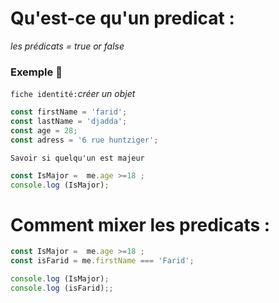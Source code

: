 # Qu'est-ce qu'un predicat :

_les prédicats = true or false_
 
### Exemple :speech_balloon:


`fiche identité:`_créer un objet_
 
````js 
const firstName = 'farid';
const lastName = 'djadda';
const age = 28;
const adress = '6 rue huntziger';
````

`Savoir si quelqu'un est majeur`

````js
const IsMajor =  me.age >=18 ; 
console.log (IsMajor);
````

# Comment mixer les predicats :


````js
const IsMajor =  me.age >=18 ; 
const isFarid = me.firstName === 'Farid';

console.log (IsMajor);
console.log (isFarid);;
````